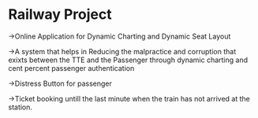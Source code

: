# Railway Project
->Online Application for Dynamic Charting and Dynamic Seat Layout

->A system that helps in Reducing the malpractice and corruption that exixts between the TTE and the Passenger through dynamic charting and cent percent passenger authentication

->Distress Button for passenger

->Ticket booking untill the last minute when the train has not arrived at the station.
